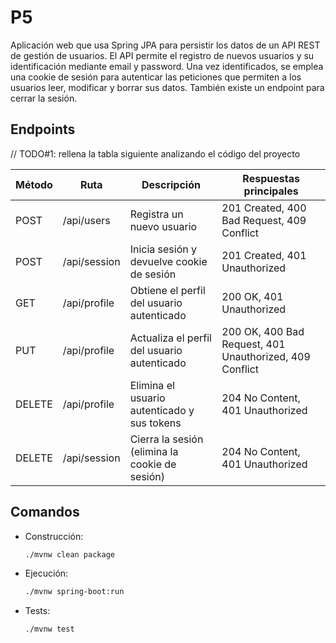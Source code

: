 # P5
Aplicación web que usa Spring JPA para persistir los datos de un API REST de gestión de usuarios.
El API permite el registro de nuevos usuarios y su identificación mediante email y password.
Una vez identificados, se emplea una cookie de sesión para autenticar las peticiones que permiten 
a los usuarios leer, modificar y borrar sus datos. También existe un endpoint para cerrar la sesión.  

## Endpoints

// TODO#1: rellena la tabla siguiente analizando el código del proyecto

| Método   | Ruta              | Descripción                                         | Respuestas principales                                |
|----------|-------------------|----------------------------------------------------|--------------------------------------------------------|
| POST     | /api/users        | Registra un nuevo usuario                          | 201 Created, 400 Bad Request, 409 Conflict             |
| POST     | /api/session      | Inicia sesión y devuelve cookie de sesión          | 201 Created, 401 Unauthorized                          |
| GET      | /api/profile      | Obtiene el perfil del usuario autenticado          | 200 OK, 401 Unauthorized                               |
| PUT      | /api/profile      | Actualiza el perfil del usuario autenticado        | 200 OK, 400 Bad Request, 401 Unauthorized, 409 Conflict|
| DELETE   | /api/profile      | Elimina el usuario autenticado y sus tokens        | 204 No Content, 401 Unauthorized                       |
| DELETE   | /api/session      | Cierra la sesión (elimina la cookie de sesión)     | 204 No Content, 401 Unauthorized                       |


## Comandos 

- Construcción: 
  ```sh
  ./mvnw clean package
  ```

- Ejecución: 
  ```sh
  ./mvnw spring-boot:run
  ```

- Tests:
  ```sh
  ./mvnw test
  ```
